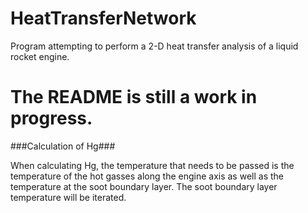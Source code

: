  # HeatTransferNetwork
Program attempting to perform a 2-D heat transfer analysis of a liquid rocket engine. 

# The README is still a work in progress.

###Calculation of Hg###

When calculating Hg, the temperature that needs to be passed is the temperature
of the hot gasses along the engine axis as well as the temperature at the soot 
boundary layer. The soot boundary layer temperature will be iterated. 

